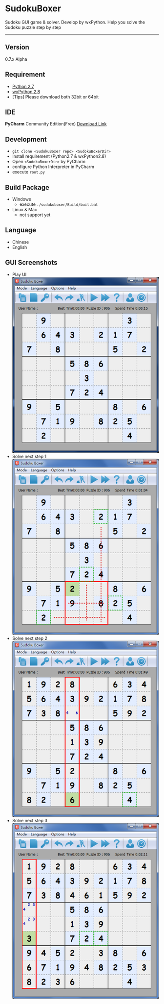 SudokuBoxer
=======
Sudoku GUI game & solver. Develop by wxPython. Help you solve the Sudoku puzzle step by step

--------------

Version
--------------
0.7.x Alpha

Requirement
-----------
* [Python 2.7](https://www.python.org/download/releases/2.7)
* [wxPython 2.8](http://www.wxpython.org/download.php)
* [Tips] Please download both 32bit or 64bit


IDE
--------------
**PyCharm** Community Edition(Free) [Download Link](http://www.jetbrains.com/pycharm/download/)


Development
--------------
* `git clone <SudokuBoxer repo> <SudokuBoxerDir>`
* Install requirement (Python2.7 & wxPython2.8)
* Open `<SudokuBoxerDir>` by PyCharm
* configure Python Interpreter in PyCharm
* execute `root.py`


Build Package
--------------
* Windows
  * execute `./sudukuboxer/Build/buil.bat`
* Linux & Mac
  * not support yet


Language
--------------
* Chinese
* English


GUI Screenshots
--------------
* Play UI
![Alt text](https://raw.githubusercontent.com/Falldog/SudokuBoxer/master/.imgres/Screenshots_UI.png "Play UI")
* Solve next step 1
![Alt text](https://raw.githubusercontent.com/Falldog/SudokuBoxer/master/.imgres/Screenshots_Solve1.png "Solve next step")
* Solve next step 2
![Alt text](https://raw.githubusercontent.com/Falldog/SudokuBoxer/master/.imgres/Screenshots_Solve2.png "Solve next step")
* Solve next step 3
![Alt text](https://raw.githubusercontent.com/Falldog/SudokuBoxer/master/.imgres/Screenshots_Solve3.png "Solve next step")
